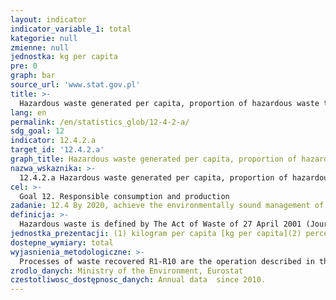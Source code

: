 ```yaml
---
layout: indicator
indicator_variable_1: total
kategorie: null
zmienne: null
jednostka: kg per capita
pre: 0
graph: bar
source_url: 'www.stat.gov.pl'
title: >-
  Hazardous waste generated per capita, proportion of hazardous waste treated and by type of treatment
lang: en
permalink: /en/statistics_glob/12-4-2-a/
sdg_goal: 12
indicator: 12.4.2.a
target_id: '12.4.2.a'
graph_title: Hazardous waste generated per capita, proportion of hazardous waste treated and by type of treatment
nazwa_wskaznika: >-
  12.4.2.a Hazardous waste generated per capita, proportion of hazardous waste treated and by type of treatment
cel: >-
  Goal 12. Responsible consumption and production
zadanie: 12.4 By 2020, achieve the environmentally sound management of chemicals and all wastes throughout their life cycle, in accordance with agreed international frameworks, and significantly reduce their release to air, water and soil in order to minimize their adverse impacts on human health and the environment
definicja: >-
  Hazardous waste is defined by The Act of Waste of 27 April 2001 (Journal of Laws, No 3) as " any substance or object which the holder discards or intends or is required to discard ", and whose features , which displays one or more of the hazardous properties listed in in Annexes 2A, 2B, 3 and 4 to the above-mentioned Act. These annexes are an integral part of art. 3 sec. 2 of the Act of Waste(1) Amount of hazarous waste generated in the country in kilograms and reported according under applicable law.(2) Ratio of amount hazardous waste exposed to recovery to amount hazardous waste generated in the country.(3) Ratio of amount hazardous waste exposed to dispodal to amount hazardous waste generated in the country.
jednostka_prezentacji: (1) kilogram per capita [kg per capita](2) percent [%](3) percent [%]
dostepne_wymiary: total
wyjasnienia_metodologiczne: >-
  Processes of waste recovered R1-R10 are the operation described in the list of recovery operations listed in Annex No. 1 to the Act of 14 December 2012 on Waste (Journal of Laws 2013, item 21).Processes of waste disposal D1-D12 are the operations described in the list of disposal operations listed in Annex No. 2 to the Act of 14 December 2012 on waste (Journal of Laws 2013, item 21).The percentage is calculated as the ratio of the mass of waste recovered, conditioned waste to waste generated.
zrodlo_danych: Ministry of the Environment, Eurostat
czestotliwosc_dostępnosc_danych: Annual data  since 2010.
---
```

